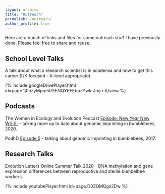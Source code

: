 ```yaml
---
layout: archive
title: "Outreach"
permalink: /outreach/
author_profile: true
---
```


Here are a bunch of links and files for some outreach stuff I have previously done. Please feel free to share and reuse.

<h2>School Level Talks</h2>

A talk about what a research scientist is in academia and how to get this career (UK focused - A-level appropriate).

{% include googleDrivePlayer.html id=page.1j0hzyMpm5l7EENQY6FEbpzYwk-Jmju-A/view %}

<h2>Podcasts</h2>

The Women in Ecology and Evolution Podcast [Episode: New Year New W.E.E.](https://www.theweepodcast.org/podcast/episode/480d248f/new-year-new-wee) - talking more up to date about genomic imprinting in bumblebees, 2020.

PodhD [Episode 5](https://soundcloud.com/user-711798858/podhd-episode-5) - talking about genomic imprinting in bumblebees, 2017.

<h2>Research Talks</h2>

Evolution Letters Online Summer Talk 2020 - DNA methylation and gene expression differences between reproductive and sterile bumbelbee workers.

{% include youtubePlayer.html id=page.D0ZQMQgx2Dw %}
